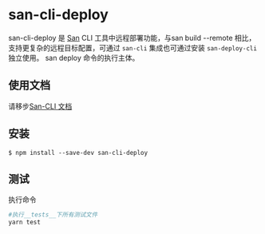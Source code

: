 # san-cli-deploy

san-cli-deploy 是 [San](https://github.com/baidu/san) CLI 工具中远程部署功能，与san build --remote
相比，支持更复杂的远程目标配置，可通过 `san-cli` 集成也可通过安装 `san-deploy-cli` 独立使用。
san deploy 命令的执行主体。

## 使用文档

请移步[San-CLI 文档](https://ecomfe.github.io/san-cli)

## 安装

```shell
$ npm install --save-dev san-cli-deploy
```

## 测试

执行命令

```bash
#执行__tests__下所有测试文件
yarn test
```
